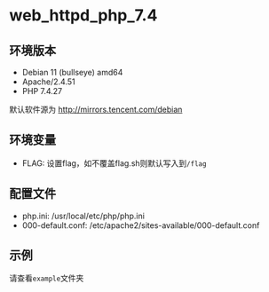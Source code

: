 # web_httpd_php_7.4

## 环境版本

- Debian 11 (bullseye) amd64
- Apache/2.4.51
- PHP 7.4.27

默认软件源为 http://mirrors.tencent.com/debian

## 环境变量

- FLAG: 设置flag，如不覆盖flag.sh则默认写入到`/flag`

## 配置文件

- php.ini: /usr/local/etc/php/php.ini
- 000-default.conf: /etc/apache2/sites-available/000-default.conf

## 示例

请查看`example`文件夹

